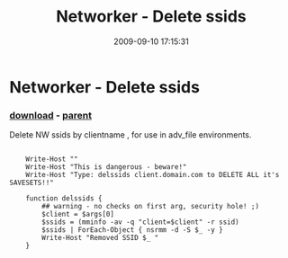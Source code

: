 ﻿---
pid:            1317
poster:         jprattnu
title:          Networker - Delete ssids
date:           2009-09-10 17:15:31
format:         posh
parent:         1131
parent:         1131

---

# Networker - Delete ssids

### [download](1317.ps1) - [parent](1131.md)

Delete NW ssids by clientname , for use in adv_file environments.


```posh

	Write-Host ""
	Write-Host "This is dangerous - beware!"
	Write-Host "Type: delssids client.domain.com to DELETE ALL it's SAVESETS!!"

	function delssids {
		## warning - no checks on first arg, security hole! ;)
		$client = $args[0]
		$ssids = (mminfo -av -q "client=$client" -r ssid)
		$ssids | ForEach-Object { nsrmm -d -S $_ -y }
		Write-Host "Removed SSID $_ "
	}
```
